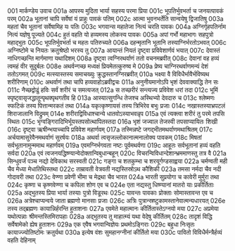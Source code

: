 001	मार्कण्डेय उवाच
001a	आपस्य मुदिता भार्या सहस्य परमा प्रिया
001c	भूपतिर्भुवभर्ता च जनयत्पावकं परम्
002a	भूतानां चापि सर्वेषां यं प्राहुः पावकं पतिम्
002c	आत्मा भुवनभर्तेति सान्वयेषु द्विजातिषु
003a	महतां चैव भूतानां सर्वेषामिह यः पतिः
003c	भगवान्स महातेजा नित्यं चरति पावकः
004a	अग्निर्गृहपतिर्नाम नित्यं यज्ञेषु पूज्यते
004c	हुतं वहति यो हव्यमस्य लोकस्य पावकः
005a	अपां गर्भो महाभागः सहपुत्रो महाद्भुतः
005c	भूपतिर्भुवभर्ता च महतः पतिरुच्यते
006a	दहन्मृतानि भूतानि तस्याग्निर्भरतोऽभवत्
006c	अग्निष्टोमे च नियतः क्रतुश्रेष्ठो भरस्य तु
007a	आयान्तं नियतं दृष्ट्वा प्रविवेशार्णवं भयात्
007c	देवास्तं नाधिगच्छन्ति मार्गमाणा यथादिशम्
008a	दृष्ट्वा त्वग्निरथर्वाणं ततो वचनमब्रवीत्
008c	देवानां वह हव्यं त्वमहं वीर सुदुर्बलः
008e	अथर्वन्गच्छ मध्वक्षं प्रियमेतत्कुरुष्व मे
009a	प्रेष्य चाग्निरथर्वाणमन्यं देशं ततोऽगमत्
009c	मत्स्यास्तस्य समाचख्युः क्रुद्धस्तानग्निरब्रवीत्
010a	भक्ष्या वै विविधैर्भावैर्भविष्यथ शरीरिणाम्
010c	अथर्वाणं तथा चापि हव्यवाहोऽब्रवीद्वचः
011a	अनुनीयमानोऽपि भृशं देववाक्याद्धि तेन सः
011c	नैच्छद्वोढुं हविः सर्वं शरीरं च समत्यजत्
012a	स तच्छरीरं सन्त्यज्य प्रविवेश धरां तदा
012c	भूमिं स्पृष्ट्वासृजद्धातून्पृथक्पृथगतीव हि
013a	आस्यात्सुगन्धि तेजश्च अस्थिभ्यो देवदारु च
013c	श्लेष्मणः स्फटिकं तस्य पित्तान्मरकतं तथा
014a	यकृत्कृष्णायसं तस्य त्रिभिरेव बभुः प्रजाः
014c	नखास्तस्याभ्रपटलं शिराजालानि विद्रुमम्
014e	शरीराद्विविधाश्चान्ये धातवोऽस्याभवन्नृप
015a	एवं त्यक्त्वा शरीरं तु परमे तपसि स्थितः
015c	भृग्वङ्गिरादिभिर्भूयस्तपसोत्थापितस्तदा
016a	भृशं जज्वाल तेजस्वी तपसाप्यायितः शिखी
016c	दृष्ट्वा ऋषीन्भयाच्चापि प्रविवेश महार्णवम्
017a	तस्मिन्नष्टे जगद्भीतमथर्वाणमथाश्रितम्
017c	अर्चयामासुरेवैनमथर्वाणं सुरर्षयः
018a	अथर्वा त्वसृजल्लोकानात्मनालोक्य पावकम्
018c	मिषतां सर्वभूतानामुन्ममाथ महार्णवम्
019a	एवमग्निर्भगवता नष्टः पूर्वमथर्वणा
019c	आहूतः सर्वभूतानां हव्यं वहति सर्वदा
020a	एवं त्वजनयद्धिष्ण्यान्वेदोक्तान्विबुधान्बहून्
020c	विचरन्विविधान्देशान्भ्रममाणस्तु तत्र वै
021a	सिन्धुवर्जं पञ्च नद्यो देविकाथ सरस्वती
021c	गङ्गा च शतकुम्भा च शरयूर्गण्डसाह्वया
022a	चर्मण्वती मही चैव मेध्या मेधातिथिस्तथा
022c	ताम्रावती वेत्रवती नद्यस्तिस्रोऽथ कौशिकी
023a	तमसा नर्मदा चैव नदी गोदावरी तथा
023c	वेण्णा प्रवेणी भीमा च मेद्रथा चैव भारत
024a	भारती सुप्रयोगा च कावेरी मुर्मुरा तथा
024c	कृष्णा च कृष्णवेण्णा च कपिला शोण एव च
024e	एता नद्यस्तु धिष्ण्यानां मातरो याः प्रकीर्तिताः
025a	अद्भुतस्य प्रिया भार्या तस्याः पुत्रो विडूरथः
025c	यावन्तः पावकाः प्रोक्ताः सोमास्तावन्त एव च
026a	अत्रेश्चाप्यन्वये जाता ब्रह्मणो मानसाः प्रजाः
026c	अत्रिः पुत्रान्स्रष्टुकामस्तानेवात्मन्यधारयत्
026e	तस्य तद्ब्रह्मणः कायान्निर्हरन्ति हुताशनाः
027a	एवमेते महात्मानः कीर्तितास्तेऽग्नयो मया
027c	अप्रमेया यथोत्पन्नाः श्रीमन्तस्तिमिरापहाः
028a	अद्भुतस्य तु माहात्म्यं यथा वेदेषु कीर्तितम्
028c	तादृशं विद्धि सर्वेषामेको ह्येष हुताशनः
029a	एक एवैष भगवान्विज्ञेयः प्रथमोऽङ्गिराः
029c	बहुधा निःसृतः कायाज्ज्योतिष्टोमः क्रतुर्यथा
030a	इत्येष वंशः सुमहानग्नीनां कीर्तितो मया
030c	पावितो विविधैर्मन्त्रैर्हव्यं वहति देहिनाम्
